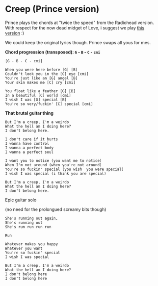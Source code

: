 # Creep (Prince version)

Prince plays the chords at "twice the speed" from the Radiohead version. With respect for the now dead midget of Love, i suggest we play [this version](https://www.youtube.com/watch?v=NFXZNt4oLkE) :)

We could keep the original lyrics though. Prince swaps all yous for mes.

**Chord progression (transposed): `G` - `B` - `C` - `cmi`**

```
[G - B - C - cmi]

When you were here before [G] [B]
Couldn't look you in the [C] eye [cmi]
You're just like an [G] angel [B]
Your skin makes me [C] cry [cmi]

You float like a feather [G] [B]
In a beautiful [C] world [cmi]
I wish I was [G] special [B]
You're so very/fuckin' [C] special [cmi]

```

**That brutal guitar thing**

```
But I'm a creep, I'm a weirdo
What the hell am I doing here?
I don't belong here.

I don't care if it hurts
I wanna have control
I wanna a perfect body
I wanna a perfect soul

I want you to notice (you want me to notice)
When I'm not around (when you're not around)
You're so fuckin' special (you wish  you were special)
I wish I was special (i think you are special)

But I'm a creep, I'm a weirdo
What the hell am I doing here?
I don't belong here.
```

Epic guitar solo

(no need for the prolongued screamy bits though)

```
She's running out again,
She's running out
She's run run run run

Run

Whatever makes you happy
Whatever you want
You're so fuckin' special
I wish I was special

But I'm a creep, I'm a weirdo
What the hell am I doing here?
I don't belong here
I don't belong here
```

